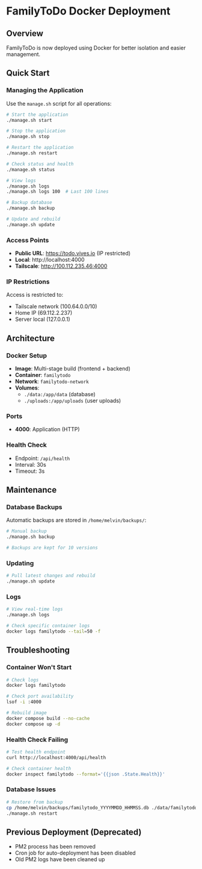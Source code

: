 # FamilyToDo Docker Deployment

## Overview
FamilyToDo is now deployed using Docker for better isolation and easier management.

## Quick Start

### Managing the Application
Use the `manage.sh` script for all operations:

```bash
# Start the application
./manage.sh start

# Stop the application
./manage.sh stop

# Restart the application
./manage.sh restart

# Check status and health
./manage.sh status

# View logs
./manage.sh logs
./manage.sh logs 100  # Last 100 lines

# Backup database
./manage.sh backup

# Update and rebuild
./manage.sh update
```

### Access Points
- **Public URL**: https://todo.vives.io (IP restricted)
- **Local**: http://localhost:4000
- **Tailscale**: http://100.112.235.46:4000

### IP Restrictions
Access is restricted to:
- Tailscale network (100.64.0.0/10)
- Home IP (69.112.2.237)
- Server local (127.0.0.1)

## Architecture

### Docker Setup
- **Image**: Multi-stage build (frontend + backend)
- **Container**: `familytodo`
- **Network**: `familytodo-network`
- **Volumes**: 
  - `./data:/app/data` (database)
  - `./uploads:/app/uploads` (user uploads)

### Ports
- **4000**: Application (HTTP)

### Health Check
- Endpoint: `/api/health`
- Interval: 30s
- Timeout: 3s

## Maintenance

### Database Backups
Automatic backups are stored in `/home/melvin/backups/`:
```bash
# Manual backup
./manage.sh backup

# Backups are kept for 10 versions
```

### Updating
```bash
# Pull latest changes and rebuild
./manage.sh update
```

### Logs
```bash
# View real-time logs
./manage.sh logs

# Check specific container logs
docker logs familytodo --tail=50 -f
```

## Troubleshooting

### Container Won't Start
```bash
# Check logs
docker logs familytodo

# Check port availability
lsof -i :4000

# Rebuild image
docker compose build --no-cache
docker compose up -d
```

### Health Check Failing
```bash
# Test health endpoint
curl http://localhost:4000/api/health

# Check container health
docker inspect familytodo --format='{{json .State.Health}}'
```

### Database Issues
```bash
# Restore from backup
cp /home/melvin/backups/familytodo_YYYYMMDD_HHMMSS.db ./data/familytodo.db
./manage.sh restart
```

## Previous Deployment (Deprecated)
- PM2 process has been removed
- Cron job for auto-deployment has been disabled
- Old PM2 logs have been cleaned up